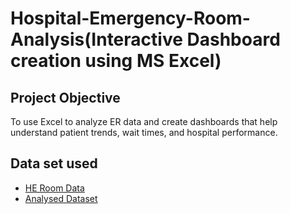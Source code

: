 # Hospital-Emergency-Room-Analysis(Interactive Dashboard creation using MS Excel)
## Project Objective
To use Excel to analyze ER data and create dashboards that help understand patient trends, wait times, and hospital performance.

## Data set used
- <a href ="https://github.com/Pushkar2520/Hospital-Emergency-Room-Analysis/blob/main/Hospital%20Emergency%20Room%20Data.csv"> HE Room Data<a/>
- <a href="https://github.com/Pushkar2520/Hospital-Emergency-Room-Analysis/blob/main/Hospital%20Emergency%20Room%20Analysis.xlsx">Analysed Dataset<a/>
